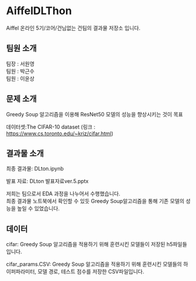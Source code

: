 # AiffelDLThon
Aiffel 온라인 5기/코어/건님없는 건팀의 결과물 저장소 입니다.

## 팀원 소개
팀장 : 서원영  
팀원 : 박근수  
팀원 : 이윤상  

## 문제 소개
Greedy Soup 알고리즘을 이용해 ResNet50 모델의 성능을 향상시키는 것이 목표

데이터셋:The CIFAR-10 dataset (링크 : https://www.cs.toronto.edu/~kriz/cifar.html)

## 결과물 소개
최종 결과물: DLton.ipynb

발표 자료: DLton 발표자료ver.5.pptx

저희는 팀으로서 EDA 과정을 나누어서 수행했습니다.  
최종 결과물 노트북에서 확인할 수 있듯 Greedy Soup알고리즘을 통해 기존 모델의 성능을
높일 수 있었습니다.

## 데이터
cifar: Greedy Soup 알고리즘을 적용하기 위해 훈련시킨 모델들이 저장된 h5파일들 입니다.


cifar_params.CSV: Greedy Soup 알고리즘을 적용하기 위해 훈련시킨 모델들의 하이퍼파라미터, 모델 경로, 테스트 점수를 저장한 CSV파일입니다.


